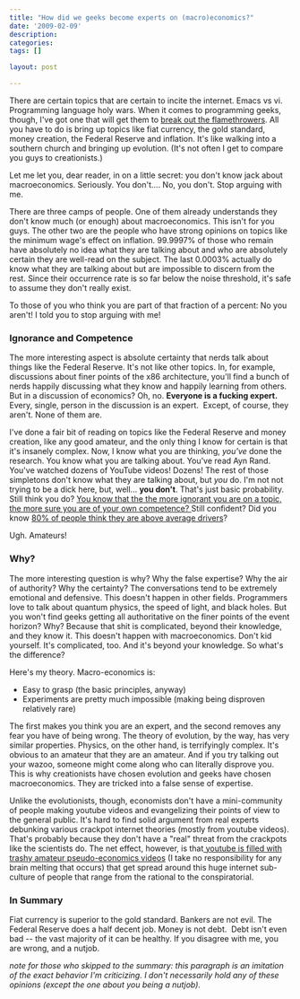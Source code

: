 ```yaml
---
title: "How did we geeks become experts on (macro)economics?"
date: '2009-02-09'
description:
categories:
tags: []

layout: post

---
```

There are certain topics that are certain to incite the internet. Emacs vs vi. Programming language holy wars. When it comes to programming geeks, though, I've got one that will get them to <a href="http://www.youtube.com/watch?v=r1HMOCpnUvI#t=2m14s">break out the flamethrowers</a>. All you have to do is bring up topics like fiat currency, the gold standard, money creation, the Federal Reserve and inflation. It's like walking into a southern church and bringing up evolution. (It's not often I get to compare you guys to creationists.)

Let me let you, dear reader, in on a little secret: you don't know jack about macroeconomics. Seriously. You don't.... No, you don't. Stop arguing with me.

There are three camps of people. One of them already understands they don't know much (or enough) about macroeconomics. This isn't for you guys. The other two are the people who have strong opinions on topics like the minimum wage's effect on inflation. 99.9997% of those who remain have absolutely no idea what they are talking about and who are absolutely certain they are well-read on the subject. The last 0.0003% actually do know what they are talking about but are impossible to discern from the rest. Since their occurrence rate is so far below the noise threshold, it's safe to assume they don't really exist.

To those of you who think you are part of that fraction of a percent: No you aren't! I told you to stop arguing with me!
<h3>Ignorance and Competence</h3>
The more interesting aspect is absolute certainty that nerds talk about things like the Federal Reserve. It's not like other topics. In, for example, discussions about finer points of the x86 architecture, you'll find a bunch of nerds happily discussing what they know and happily learning from others. But in a discussion of economics? Oh, no. <strong>Everyone is a fucking expert.</strong> Every, single, person in the discussion is an expert.  Except, of course, they aren't. None of them are.

I've done a fair bit of reading on topics like the Federal Reserve and money creation, like any good amateur, and the only thing I know for certain is that it's insanely complex. Now, I know what you are thinking, <em>you've </em>done the research. You know what you are talking about. You've read Ayn Rand. You've watched dozens of YouTube videos! Dozens! The rest of those simpletons don't know what they are talking about, but <em>you</em> do. I'm not not trying to be a dick here, but, well... <strong>you don't</strong>. That's just basic probability. Still think you do? <a href="http://en.wikipedia.org/wiki/Dunning-Kruger_effect">You know that the the more ignorant you are on a topic, the more sure you are of your own competence? </a>Still confident? Did you know <a href="http://en.wikipedia.org/wiki/Illusory_superiority">80% of people think they are above average drivers</a>?

Ugh. Amateurs!
<h3>Why?</h3>
The more interesting question is why? Why the false expertise? Why the air of authority? Why the certainty? The conversations tend to be extremely emotional and defensive. This doesn't happen in other fields. Programmers love to talk about quantum physics, the speed of light, and black holes. But you won't find geeks getting all authoritative on the finer points of the event horizon? Why? Because that shit is complicated, beyond their knowledge, and they know it. This doesn't happen with macroeconomics. Don't kid yourself. It's complicated, too. And it's beyond your knowledge. So what's the difference?

Here's my theory. Macro-economics is:
<ul>
	<li>Easy to grasp (the basic principles, anyway)</li>
	<li>Experiments are pretty much impossible (making being disproven relatively rare)</li>
</ul>
The first makes you think you are an expert, and the second removes any fear you have of being wrong. The theory of evolution, by the way, has very similar properties. Physics, on the other hand, is terrifyingly complex. It's obvious to an amateur that they are an amateur. And if you try talking out your wazoo, someone might come along who can literally disprove you. This is why creationists have chosen evolution and geeks have chosen macroeconomics. They are tricked into a false sense of expertise.

Unlike the evolutionists, though, economists don't have a mini-community of people making youtube videos and evangelizing their points of view to the general public. It's hard to find solid argument from real experts debunking various crackpot internet theories (mostly from youtube videos). That's probably because they don't have a "real" threat from the crackpots like the scientists do. The net effect, however, is that<a href="http://www.reddit.com/r/reddit.com/comments/66r0e/money_as_debt_where_money_really_comes_from_video/c030i4b"> youtube is filled with trashy amateur pseudo-economics videos</a> (I take no responsibility for any brain melting that occurs) that get spread around this huge internet sub-culture of people that range from the rational to the conspiratorial.
<h3>In Summary</h3>
Fiat currency is superior to the gold standard. Bankers are not evil. The Federal Reserve does a half decent job. Money is not debt.  Debt isn't even bad -- the vast majority of it can be healthy. If you disagree with me, you are wrong, and a nutjob.

<em>note for those who skipped to the summary: this paragraph is an imitation of the exact behavior I'm criticizing. I don't necessarily hold any of these opinions (except the one about you being a nutjob).</em>